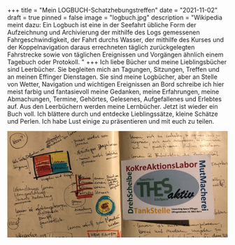 +++
title = "Mein LOGBUCH-Schatzhebungstreffen"
date = "2021-11-02"
draft = true
pinned = false
image = "logbuch.jpg"
description = "Wikipedia meint dazu: Ein Logbuch ist eine in der Seefahrt übliche Form der Aufzeichnung und Archivierung der mithilfe des Logs gemessenen Fahrgeschwindigkeit, der Fahrt durchs Wasser, der mithilfe des Kurses und der Koppelnavigation daraus errechneten täglich zurückgelegten Fahrstrecke sowie von täglichen Ereignissen und Vorgängen ähnlich einem Tagebuch oder Protokoll. "
+++
Ich liebe Bücher und meine Lieblingsbücher sind Leerbücher. Sie begleiten mich an Tagungen, Sitzungen, Treffen und an meinen Effinger Dienstagen. Sie sind meine Logbücher, aber an Stelle von Wetter, Navigation und wichtigen Ereignissen an Bord schreibe ich hier meist farbig und fantasievoll meine Gedanken, meine Erfahrungen, meine Abmachungen, Termine, Gehörtes, Gelesenes, Aufgefallenes und Erlebtes auf. Aus den Leerbüchern werden meine Lernbücher. 
Jetzt ist wieder ein Buch voll. Ich blättere durch und entdecke Lieblingssätze, kleine Schätze und Perlen. Ich habe Lust einige zu präsentieren und mit euch zu teilen.

![](bild-logbuch.jpg)